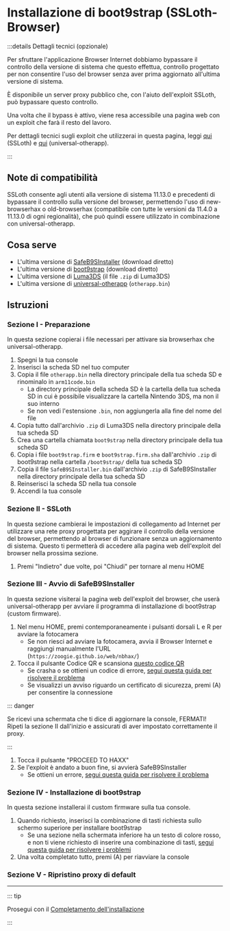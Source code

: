 # Installazione di boot9strap (SSLoth-Browser)

:::details Dettagli tecnici (opzionale)

Per sfruttare l'applicazione Browser Internet dobbiamo bypassare il controllo della versione di sistema che questo effettua, controllo progettato per non consentire l'uso del browser senza aver prima aggiornato all'ultima versione di sistema.

È disponibile un server proxy pubblico che, con l'aiuto dell'exploit SSLoth, può bypassare questo controllo.

Una volta che il bypass è attivo, viene resa accessibile una pagina web con un exploit che farà il resto del lavoro.

Per dettagli tecnici sugli exploit che utilizzerai in questa pagina, leggi [qui](https://github.com/MrNbaYoh/3ds-ssloth) (SSLoth) e [qui](https://github.com/TuxSH/universal-otherapp) (universal-otherapp).

:::

## Note di compatibilità

SSLoth consente agli utenti alla versione di sistema 11.13.0 e precedenti di bypassare il controllo sulla versione del browser, permettendo l'uso di new-browserhax o old-browserhax (compatibile con tutte le versioni da 11.4.0 a 11.13.0 di ogni regionalità), che può quindi essere utilizzato in combinazione con universal-otherapp.

## Cosa serve

- L'ultima versione di [SafeB9SInstaller](https://github.com/d0k3/SafeB9SInstaller/releases/download/v0.0.7/SafeB9SInstaller-20170605-122940.zip) (download diretto)
- L'ultima versione di [boot9strap](https://github.com/SciresM/boot9strap/releases/download/1.4/boot9strap-1.4.zip) (download diretto)
- L'ultima versione di [Luma3DS](https://github.com/LumaTeam/Luma3DS/releases/latest) (il file `.zip` di Luma3DS)
- L'ultima versione di [universal-otherapp](https://github.com/TuxSH/universal-otherapp/releases/latest) (`otherapp.bin`)

## Istruzioni

### Sezione I - Preparazione

In questa sezione copierai i file necessari per attivare sia browserhax che universal-otherapp.

1. Spegni la tua console
2. Inserisci la scheda SD nel tuo computer
3. Copia il file `otherapp.bin` nella directory principale della tua scheda SD e rinominalo in `arm11code.bin`
    - La directory principale della scheda SD è la cartella della tua scheda SD in cui è possibile visualizzare la cartella Nintendo 3DS, ma non il suo interno
    - Se non vedi l'estensione `.bin`, non aggiungerla alla fine del nome del file
4. Copia tutto dall'archivio `.zip` di Luma3DS nella directory principale della tua scheda SD
5. Crea una cartella chiamata `boot9strap` nella directory principale della tua scheda SD
6. Copia i file `boot9strap.firm` e `boot9strap.firm.sha` dall'archivio `.zip` di boot9strap nella cartella `/boot9strap/` della tua scheda SD
7. Copia il file `SafeB9SInstaller.bin` dall'archivio `.zip` di SafeB9SInstaller nella directory principale della tua scheda SD
8. Reinserisci la scheda SD nella tua console
9. Accendi la tua console

### Sezione II - SSLoth

In questa sezione cambierai le impostazioni di collegamento ad Internet per utilizzare una rete proxy progettata per aggirare il controllo della versione del browser, permettendo al browser di funzionare senza un aggiornamento di sistema. Questo ti permetterà di accedere alla pagina web dell'exploit del browser nella prossima sezione.

<!--@include: ./_include/addproxy.md -->

1. Premi "Indietro" due volte, poi "Chiudi" per tornare al menu HOME

### Sezione III - Avvio di SafeB9SInstaller

In questa sezione visiterai la pagina web dell'exploit del browser, che userà universal-otherapp per avviare il programma di installazione di boot9strap (custom firmware).

1. Nel menu HOME, premi contemporaneamente i pulsanti dorsali L e R per avviare la fotocamera
    - Se non riesci ad avviare la fotocamera, avvia il Browser Internet e raggiungi manualmente l'URL (`https://zoogie.github.io/web/nbhax/`)
2. Tocca il pulsante Codice QR e scansiona [questo codice QR](http://api.qrserver.com/v1/create-qr-code/?color=000000&bgcolor=FFFFFF&data=https%3A%2F%2Fzoogie.github.io%2Fweb%2Fnbhax&qzone=1&margin=0&size=400x400&ecc=L)
    - Se crasha o se ottieni un codice di errore, [segui questa guida per risolvere il problema](troubleshooting-ssloth-browser)
    - Se visualizzi un avviso riguardo un certificato di sicurezza, premi (A) per consentire la connessione

::: danger

Se ricevi una schermata che ti dice di aggiornare la console, FERMATI! Ripeti la sezione II dall'inizio e assicurati di aver impostato correttamente il proxy.

:::

1. Tocca il pulsante "PROCEED TO HAXX"
2. Se l'exploit è andato a buon fine, si avvierà SafeB9SInstaller
    - Se ottieni un errore, [segui questa guida per risolvere il problema](troubleshooting-ssloth-browser)

### Sezione IV - Installazione di boot9strap

In questa sezione installerai il custom firmware sulla tua console.

1. Quando richiesto, inserisci la combinazione di tasti richiesta sullo schermo superiore per installare boot9strap
    - Se una sezione nella schermata inferiore ha un testo di colore rosso, e non ti viene richiesto di inserire una combinazione di tasti, [segui questa guida per risolvere i problemi](troubleshooting-ssloth-browser)
2. Una volta completato tutto, premi (A) per riavviare la console

<!--@include: ./_include/configure-luma3ds.md -->

### Sezione V - Ripristino proxy di default

<!--@include: ./_include/rmproxy.md -->

<!--@include: ./_include/luma3ds-installed-note.md -->

___

::: tip

Prosegui con il [Completamento dell'installazione](finalizing-setup)

:::
